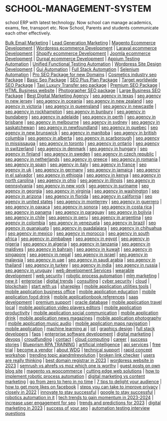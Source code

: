 # SCHOOL-MANAGEMENT-SYSTEM
school ERP with latest technology. Now school can manage academics, exams, fee, transport etc. Now School, Parents and students communicate each other effectively.

<a href="https://superwebdevelopment.com/shop/bulk-email-marketing/">Bulk Email Marketing</a> | 
<a href="https://superwebdevelopment.com/shop/lead-generation-marketing/">Lead Generation Marketing</a> | 
<a href="https://superwebdevelopment.com/shop/magento-ecommerce-development/">Magento Ecommerce Development</a> | 
<a href="https://superwebdevelopment.com/shop/wordpress-ecommerce-development/">Wordpress ecommerce Development</a> | 
<a href="https://superwebdevelopment.com/shop/laraval-ecommerce-development/">Laraval ecommerce Development</a> | 
<a href="https://superwebdevelopment.com/shop/shopify-ecommerce-development/">Shopify ecommerce Development</a> | 
<a href="https://superwebdevelopment.com/shop/joomla-ecommerce-development/">Joomla ecommerce Development</a> | 
<a href="https://superwebdevelopment.com/shop/drupal-ecommerce-development/">Durpal ecommerce Development</a> | 
<a href="https://superwebdevelopment.com/shop/appium-testing-automation/">Appium Testing Automation</a> | 
<a href="https://superwebdevelopment.com/shop/unified-functional-testing-automation/">Unified Functional Testing Automation</a> | 
<a href="https://superwebdevelopment.com/shop/wordpress-site-design-development/">Wordpress Site Design Development</a> | 
<a href="https://superwebdevelopment.com/shop/gui-automation/">Gui Automation</a> | 
<a href="https://superwebdevelopment.com/shop/full-stack-automation/">Full Stack Automation</a> | 
<a href="https://superwebdevelopment.com/shop/selenium-automation/">Selenium Automation</a> | 
<a href="https://superwebdevelopment.com/shop/pro-seo-package-for-new-domains/">Pro SEO Package for new Domains</a> | 
<a href="https://superwebdevelopment.com/shop/cosmetics-industry-seo-package/">Cosmetics industry seo Package</a> | 
<a href="https://superwebdevelopment.com/shop/basic-seo-package/">Basic Seo Package</a> | 
<a href="https://superwebdevelopment.com/shop/seo-plus-plan-package/">SEO Plus Plan Package</a> | 
<a href="https://superwebdevelopment.com/shop/target-worldwide-seo-package/">Target worldwide SEO Package</a> | 
<a href="https://superwebdevelopment.com/shop/taxi-luxury-transfer-seo-package/">Taxi Luxury Transfer seo package</a> | 
<a href="https://superwebdevelopment.com/shop/premium-seo-package/">Premium SEO Package</a> | 
<a href="https://superwebdevelopment.com/shop/html-business-website/">HTML Business website</a> | 
<a href="https://superwebdevelopment.com/shop/photographers-seo-package/">Photographer SEO package</a> | 
<a href="https://superwebdevelopment.com/shop/large-business-seo-package/">Large Business SEO Package</a> | 
<a href="https://superwebdevelopment.com/">Best Digital Marketing Agency</a> | 
<a href="https://superwebdevelopment.com/seo-agency-in-texas-2/">seo agency in texas</a> | 
<a href="https://superwebdevelopment.com/seo-agency-in-new-jersey/">seo agency in new jersey</a> | 
<a href="https://superwebdevelopment.com/seo-agency-in-oceania/">seo agency in oceania</a> | 
<a href="https://superwebdevelopment.com/seo-agency-in-new-zealand/">seo agency in new zealand</a> | 
<a href="https://superwebdevelopment.com/seo-agency-in-victoria/">seo agency in victoria</a> | 
<a href="https://superwebdevelopment.com/seo-agency-in-queensland/">seo agency in queensland</a> | 
<a href="https://superwebdevelopment.com/seo-agency-in-newcastle/">seo agency in newcastle</a> | 
<a href="https://superwebdevelopment.com/seo-agency-in-rockhampton/">seo agency in rockhampton</a> | 
<a href="https://superwebdevelopment.com/seo-agency-in-bunbury/">seo agency in bunbury</a> | 
<a href="https://superwebdevelopment.com/seo-agency-in-bundaberg/">seo agency in bundaberg</a> | 
<a href="https://superwebdevelopment.com/seo-agency-in-adelaide/">seo agency in adelaide</a> | 
<a href="https://superwebdevelopment.com/seo-agency-in-perth/">seo agency in perth</a> | 
<a href="https://superwebdevelopment.com/seo-agency-in-brisbane/">seo agency in brisbane</a> | 
<a href="https://superwebdevelopment.com/seo-agency-in-melbourne/">seo agency in melbourne</a> | 
<a href="https://superwebdevelopment.com/seo-agency-in-sydney/">seo agency in sydney</a> | 
<a href="https://superwebdevelopment.com/seo-agency-in-saskatchewan/">seo agency in saskatchewan</a> | 
<a href="https://superwebdevelopment.com/seo-agency-in-newfoundland/">seo agency in newfoundland</a> | 
<a href="https://superwebdevelopment.com/seo-agency-in-quebec/">seo agency in quebec</a> | 
<a href="https://superwebdevelopment.com/seo-agency-in-new-brunswick/">seo agency in new brunswick</a> | 
<a href="https://superwebdevelopment.com/seo-agency-in-manitoba/">seo agency in manitoba</a> | 
<a href="https://superwebdevelopment.com/seo-agency-in-british-columbia/">seo agency in british columbia</a> | 
<a href="https://superwebdevelopment.com/seo-agency-in-alberta/">seo agency in alberta</a> | 
<a href="https://superwebdevelopment.com/seo-agency-in-scarborough/">seo agency in scarborough</a> | 
<a href="https://superwebdevelopment.com/seo-agency-in-mississauga/">seo agency in mississauga</a> | 
<a href="https://superwebdevelopment.com/seo-agency-in-toronto/">seo agency in toronto</a> | 
<a href="https://superwebdevelopment.com/seo-agency-in-ontario/">seo agency in ontario</a> | 
<a href="https://superwebdevelopment.com/seo-agency-in-switzerland/">seo agency in switzerland</a> | 
<a href="https://superwebdevelopment.com/seo-agency-in-denmark/">seo agency in denmark</a> | 
<a href="https://superwebdevelopment.com/seo-agency-in-hungary/">seo agency in hungary</a> | 
<a href="https://superwebdevelopment.com/seo-agency-in-finland/">seo agency in finland</a> | 
<a href="https://superwebdevelopment.com/seo-agency-in-sweden/">seo agency in sweden</a> | 
<a href="https://superwebdevelopment.com/seo-agency-in-czech-republic/">seo agency in czech republic</a> | 
<a href="https://superwebdevelopment.com/seo-agency-in-netherlands/">seo agency in netherlands</a> | 
<a href="https://superwebdevelopment.com/seo-agency-in-greece/">seo agency in greece</a> | 
<a href="https://superwebdevelopment.com/seo-agency-in-romania/">seo agency in romania</a> | 
<a href="https://superwebdevelopment.com/seo-agency-in-spain/">seo agency in spain</a> | 
<a href="https://superwebdevelopment.com/seo-agency-in-italy/">seo agency in italy</a> | 
<a href="https://superwebdevelopment.com/seo-agency-in-france/">seo agency in france</a> | 
<a href="https://superwebdevelopment.com/seo-agency-in-uk/">seo agency in uk</a> | 
<a href="https://superwebdevelopment.com/seo-agency-in-germany/">seo agency in germany</a> | 
<a href="https://superwebdevelopment.com/seo-agency-in-jamaica/">seo agency in jamaica</a> | 
<a href="https://superwebdevelopment.com/seo-agency-in-el-salvador/">seo agency in el salvador</a> | 
<a href="https://superwebdevelopment.com/seo-agency-in-ethiopia/">seo agency in ethiopia</a> | 
<a href="https://superwebdevelopment.com/seo-agency-in-kenya/">seo agency in kenya</a> | 
<a href="https://superwebdevelopment.com/seo-agency-in-north-carolina/">seo agency in north carolina</a> | 
<a href="https://superwebdevelopment.com/seo-agency-in-ohio/">seo agency in ohio</a> | 
<a href="https://superwebdevelopment.com/seo-agency-in-illinois/">seo agency in illinois</a> | 
<a href="https://superwebdevelopment.com/seo-agency-in-pennsylvania/">seo agency in pennsylvania</a> | 
<a href="https://superwebdevelopment.com/seo-agency-in-new-york/">seo agency in new york</a> | 
<a href="https://superwebdevelopment.com/seo-agency-in-suriname/">seo agency in suriname</a> | 
<a href="https://superwebdevelopment.com/seo-agency-in-georgia/">seo agency in georgia</a> | 
<a href="https://superwebdevelopment.com/seo-agency-in-virginia/">seo agency in virginia</a> | 
<a href="https://superwebdevelopment.com/seo-agency-in-washington/">seo agency in washington</a> | 
<a href="https://superwebdevelopment.com/seo-agency-in-arizona/">seo agency in arizona</a> | 
<a href="https://superwebdevelopment.com/seo-agency-in-florida/">seo agency in florida</a> | 
<a href="https://superwebdevelopment.com/seo-agency-in-california/">seo agency in california</a> | 
<a href="https://superwebdevelopment.com/seo-agency-in-united-states/">seo agency in united states</a> | 
<a href="https://superwebdevelopment.com/seo-agency-in-monterrey/">seo agency in monterrey</a> | 
<a href="https://superwebdevelopment.com/seo-agency-in-guerrero/">seo agency in guerrero</a> | 
<a href="https://superwebdevelopment.com/seo-agency-in-oaxaca/">seo agency in oaxaca</a> | 
<a href="https://superwebdevelopment.com/seo-agency-in-sonora/">seo agency in sonora</a> | 
<a href="https://superwebdevelopment.com/seo-agency-in-costa-rica/">seo agency in costa rica</a> | 
<a href="https://superwebdevelopment.com/seo-agency-in-panama/">seo agency in panama</a> | 
<a href="https://superwebdevelopment.com/seo-agency-in-paraguay/">seo agency in paraguay</a> | 
<a href="https://superwebdevelopment.com/seo-agency-in-bolivia/">seo agency in bolivia</a> | 
<a href="https://superwebdevelopment.com/seo-agency-in-chile/">seo agency in chile</a> | 
<a href="https://superwebdevelopment.com/seo-agency-in-peru/">seo agency in peru</a> | 
<a href="https://superwebdevelopment.com/seo-agency-in-argentina/">seo agency in argentina</a> | 
<a href="https://superwebdevelopment.com/seo-agency-in-colombia/">seo agency in colombia</a> | 
<a href="https://superwebdevelopment.com/seo-agency-in-venezuela/">seo agency in venezuela</a> | 
<a href="https://superwebdevelopment.com/seo-agency-in-brazil/">seo agency in brazil</a> | 
<a href="https://superwebdevelopment.com/seo-agency-in-guanajuato/">seo agency in guanajuato</a> | 
<a href="https://superwebdevelopment.com/seo-agency-in-guadalajara/">seo agency in guadalajara</a> | 
<a href="https://superwebdevelopment.com/seo-agency-in-chihuahua/">seo agency in chihuahua</a> | 
<a href="https://superwebdevelopment.com/seo-agency-in-mexico/">seo agency in mexico</a> | 
<a href="https://superwebdevelopment.com/seo-agency-in-morocco/">seo agency in morocco</a> | 
<a href="https://superwebdevelopment.com/seo-agency-in-south-africa/">seo agency in south africa</a> | 
<a href="https://superwebdevelopment.com/seo-agency-in-zimbabwe/">seo agency in zimbabwe</a> | 
<a href="https://superwebdevelopment.com/seo-agency-in-egypt/">seo agency in egypt</a> | 
<a href="https://superwebdevelopment.com/seo-agency-in-nigeria/">seo agency in nigeria</a> | 
<a href="https://superwebdevelopment.com/seo-agency-in-algeria/">seo agency in algeria</a> | 
<a href="https://superwebdevelopment.com/seo-agency-in-tanzania/">seo agency in tanzania</a> | 
<a href="https://superwebdevelopment.com/seo-agency-in-maldives/">seo agency in maldives</a> | 
<a href="https://superwebdevelopment.com/seo-agency-in-bahrain/">seo agency in bahrain</a> | 
<a href="https://superwebdevelopment.com/seo-agency-in-kuwait/">seo agency in kuwait</a> | 
<a href="https://superwebdevelopment.com/seo-agency-in-singapore/">seo agency in singapore</a> | 
<a href="https://superwebdevelopment.com/seo-agency-in-nepal/">seo agency in nepal</a> | 
<a href="https://superwebdevelopment.com/seo-agency-in-israel/">seo agency in israel</a> | 
<a href="https://superwebdevelopment.com/seo-agency-in-malaysia/">seo agency in malaysia</a> | 
<a href="https://superwebdevelopment.com/seo-agency-in-uae/">seo agency in uae</a> | 
<a href="https://superwebdevelopment.com/seo-agency-in-saudi-arabia/">seo agency in saudi arabia</a> | 
<a href="https://superwebdevelopment.com/seo-agency-in-thailand/">seo agency in thailand</a> | 
<a href="https://superwebdevelopment.com/seo-agency-in-turkey/">seo agency in turkey</a> | 
<a href="https://superwebdevelopment.com/seo-agency-in-india/">seo agency in india</a> | 
<a href="https://superwebdevelopment.com/seo-agency-in-russia/">seo agency in russia</a> | 
<a href="https://superwebdevelopment.com/seo-agency-in-uruguay/">seo agency in uruguay</a> | 
<a href="https://superwebdevelopment.com/web-development/">web development Services</a> | 
<a href="https://superwebdevelopment.com/wearable-development/">wearable development</a> | 
<a href="https://superwebdevelopment.com/web-security/">web security</a> | 
<a href="https://superwebdevelopment.com/robotic-process-automation/">robotic process automation</a> | 
<a href="https://superwebdevelopment.com/mlm-marketing/">mlm marketing</a> | 
<a href="https://superwebdevelopment.com/new-it/">new it</a> | 
<a href="https://superwebdevelopment.com/enterprise/">enterprise</a> | 
<a href="https://superwebdevelopment.com/digital-trends/">digital trends</a> | 
<a href="https://superwebdevelopment.com/consulting/">consulting</a> | 
<a href="https://superwebdevelopment.com/cyber-security/">cyber security</a> | 
<a href="https://superwebdevelopment.com/cloud/">cloud</a> | 
<a href="https://superwebdevelopment.com/blockchain/">blockchain</a> | 
<a href="https://superwebdevelopment.com/start-with-us/">start with us</a> | 
<a href="https://superwebdevelopment.com/shareplex/">shareplex</a> | 
<a href="https://superwebdevelopment.com/mobile-application/utilities-tools/">mobile application utilities tools</a> | 
<a href="https://superwebdevelopment.com/mobile-application/business-office/">mobile application business office</a> | 
<a href="https://superwebdevelopment.com/mobile-application/education/">mobile application education</a> | 
<a href="https://superwebdevelopment.com/mobile-application/food-drink/">mobile application food drink</a> | 
<a href="https://superwebdevelopment.com/mobile-application/book-references/">mobile applicationbook references</a> | 
<a href="https://superwebdevelopment.com/saas-development/">saas development</a> | 
<a href="https://superwebdevelopment.com/premium-support/">premium support</a> | 
<a href="https://superwebdevelopment.com/oracle-database/">oracle database</a> | 
<a href="https://superwebdevelopment.com/mobile-application/travel-local/">mobile application travel local</a> | 
<a href="https://superwebdevelopment.com/mobile-application/video-players-editors/">mobile application video players editors</a> | 
<a href="https://superwebdevelopment.com/mobile-application/productivity/">mobile application productivity</a> | 
<a href="https://superwebdevelopment.com/mobile-application/social-communication/">mobile application social communication</a> | 
<a href="https://superwebdevelopment.com/mobile-application/drink/">mobile application drink</a> | 
<a href="https://superwebdevelopment.com/mobile-application/news-magazines/">mobile application news magazines</a> | 
<a href="https://superwebdevelopment.com/mobile-application/photography/">mobile application photography</a> | 
<a href="https://superwebdevelopment.com/mobile-application/music-audio/">mobile application music audio</a> | 
<a href="https://superwebdevelopment.com/mobile-application/maps-navigation/">mobile application maps navigation</a> | 
<a href="https://superwebdevelopment.com/mobile-application/">mobile application</a> | 
<a href="https://superwebdevelopment.com/machine-learning-ai/">machine learning ai</a> | 
<a href="https://superwebdevelopment.com/iot/">iot</a> | 
<a href="https://superwebdevelopment.com/graphics-design/">graphics design</a> | 
<a href="https://superwebdevelopment.com/full-stack-developers/">full stack developers</a> | 
<a href="https://superwebdevelopment.com/faqs/">faqs</a> | 
<a href="https://superwebdevelopment.com/enterprise-software-development/">enterprise software development</a> | 
<a href="https://superwebdevelopment.com/digital-marketing/">digital marketing</a> | 
<a href="https://superwebdevelopment.com/devops/">devops</a> | 
<a href="https://superwebdevelopment.com/croudfunding/">croudfunding</a> | 
<a href="https://superwebdevelopment.com/contact/">contact</a> | 
<a href="https://superwebdevelopment.com/cloud-computing/">cloud computing</a> | 
<a href="https://superwebdevelopment.com/career/">career</a> | 
<a href="https://superwebdevelopment.com/success-stories/">success stories</a> | 
<a href="https://superwebdevelopment.com/blueprism-rpa-training/">Blueprism RPA TRAINING</a> | 
<a href="https://superwebdevelopment.com/artificial-intelligence/">artificial intelligence</a> | 
<a href="https://superwebdevelopment.com/api-services/">api services</a> | 
<a href="https://superwebdevelopment.com/free-trial/">free trial</a> | 
<a href="https://superwebdevelopment.com/become-a-vendor/">become a vendor</a> | 
<a href="https://superwebdevelopment.com/about/">about WDG</a> | 
<a href="https://superwebdevelopment.com/technical-support/">technical support</a> | 
<a href="https://superwebdevelopment.com/rapid-concept-workshop/">rapid concept workshop</a> | 
<a href="https://superwebdevelopment.com/trending-topic-aiandmlrevolution/">trending topic aiandmlrevolution</a> | 
<a href="https://superwebdevelopment.com/broken-link-checker/">broken link checker</a> | 
<a href="https://superwebdevelopment.com/users-are-really-thinking/">users are really thinking</a> | 
<a href="https://superwebdevelopment.com/best-domain-registrar-in-2023/">best domain registrar in 2023</a> | 
<a href="https://superwebdevelopment.com/wordpress-website-in-2023/">wordpress website in 2023</a> | 
<a href="https://superwebdevelopment.com/semrush-vs-ahrefs-vs-moz-which-one-is-worthy/">semrush vs ahrefs vs moz which one is worthy</a> | 
<a href="https://superwebdevelopment.com/guest-posts-on-own-blog-site/">guest posts on own blog site</a> | 
<a href="https://superwebdevelopment.com/magento-vs-woocommerce/">magento vs woocommerce</a> | 
<a href="https://superwebdevelopment.com/cutting-edge-web-solutions/">cutting edge web solutions</a> | 
<a href="https://superwebdevelopment.com/how-to-implement-robotic-process-automation/">how to implement robotic process automation</a> | 
<a href="https://superwebdevelopment.com/digital-marketing-vs-content-marketing/">digital marketing vs content marketing</a> | 
<a href="https://superwebdevelopment.com/go-from-zero-to-hero-in-no-time/">go from zero to hero in no time</a> | 
<a href="https://superwebdevelopment.com/7-tips-to-delight-your-audience/">7 tips to delight your audience</a> | 
<a href="https://superwebdevelopment.com/how-to-get-more-likes-on-facebook/">how to get more likes on facebook</a> | 
<a href="https://superwebdevelopment.com/steps-you-can-take-to-improve-privacy/">steps you can take to improve privacy</a> | 
<a href="https://superwebdevelopment.com/closely-in-2022/">closely in 2022</a> | 
<a href="https://superwebdevelopment.com/innovate-to-stay-successful/">innovate to stay successful</a> | 
<a href="https://superwebdevelopment.com/google-to-stay-successful/">google to stay successful</a> | 
<a href="https://superwebdevelopment.com/robotics-automation-in-it/">robotics automation in it</a> | 
<a href="https://superwebdevelopment.com/tech-trends-to-gain-momentum-in-2023-2024/">tech trends to gain momentum in 2023-2024</a> | 
<a href="https://superwebdevelopment.com/increase-user-engagement-for-seo/">increase user engagement for seo</a> | 
<a href="https://superwebdevelopment.com/trends-and-predictions-for-2023/">trends and predictions for 2023</a> | 
<a href="https://superwebdevelopment.com/digital-marketing-in-2023/">digital marketing in 2023</a> | 
<a href="https://superwebdevelopment.com/success-of-your-seo/">success of your seo</a> | 
<a href="https://superwebdevelopment.com/automation-testing-interview-questions/">automation testing interview questions</a> 



